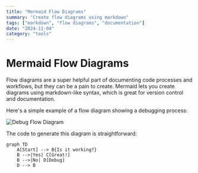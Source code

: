 ```yaml
---
title: "Mermaid Flow Diagrams"
summary: "Create flow diagrams using markdown"
tags: ["markdown", "flow diagrams", "documentation"]
date: "2024-11-04"
category: "tools"
---
```


# Mermaid Flow Diagrams

Flow diagrams are a super helpful part of documenting code processes and workflows, but they can be a pain to create. Mermaid lets you create diagrams using markdown-like syntax, which is great for version control and documentation.

Here's a simple example of a flow diagram showing a debugging process:

![Debug Flow Diagram](/images/mermaid-demo.png)

<!-- <img src="/images/mermaid-demo.svg" alt="Debug Flow Diagram" className="w-96" /> -->

The code to generate this diagram is straightforward:

```mermaid
graph TD
    A[Start] --> B{Is it working?}
    B -->|Yes| C[Great!]
    B -->|No| D[Debug]
    D --> B
```
